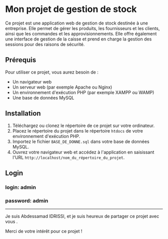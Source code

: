 # Mon projet de gestion de stock

Ce projet est une application web de gestion de stock destinée à une entreprise. Elle permet de gérer les produits, les fournisseurs et les clients, ainsi que les commandes et les approvisionnements. Elle offre également une interface de gestion de la caisse et prend en charge la gestion des sessions pour des raisons de sécurité.
## Prérequis

Pour utiliser ce projet, vous aurez besoin de :

- Un navigateur web
- Un serveur web (par exemple Apache ou Nginx)
- Un environnement d'exécution PHP (par exemple XAMPP ou WAMP)
- Une base de données MySQL

## Installation

1. Téléchargez ou clonez le répertoire de ce projet sur votre ordinateur.
2. Placez le répertoire du projet dans le répertoire `htdocs` de votre environnement d'exécution PHP.
3. Importez le fichier `BASE_DE_DONNE.sql` dans votre base de données MySQL.
5. Ouvrez votre navigateur web et accédez à l'application en saisissant l'URL `http://localhost/nom_du_répertoire_du_projet`.

## Login 

### login: admin 
### password: admin

---
Je suis Abdessamad IDRISSI, et je suis heureux de partager ce projet avec vous .

Merci de votre intérêt pour ce projet !
